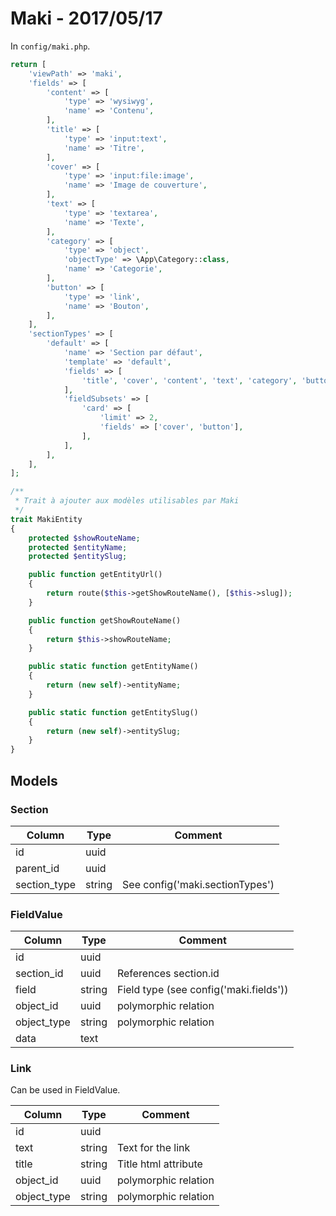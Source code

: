 # Maki - 2017/05/17

In `config/maki.php`.

```php
return [
    'viewPath' => 'maki',
    'fields' => [
        'content' => [
            'type' => 'wysiwyg',
            'name' => 'Contenu',
        ],
        'title' => [
            'type' => 'input:text',
            'name' => 'Titre',
        ],
        'cover' => [
            'type' => 'input:file:image',
            'name' => 'Image de couverture',
        ],
        'text' => [
            'type' => 'textarea',
            'name' => 'Texte',
        ],
        'category' => [
            'type' => 'object',
            'objectType' => \App\Category::class,
            'name' => 'Categorie',
        ],
        'button' => [
            'type' => 'link',
            'name' => 'Bouton',
        ],
    ],
    'sectionTypes' => [
        'default' => [
            'name' => 'Section par défaut',
            'template' => 'default',
            'fields' => [
                'title', 'cover', 'content', 'text', 'category', 'button',
            ],
            'fieldSubsets' => [
                'card' => [
                    'limit' => 2,
                    'fields' => ['cover', 'button'],
                ],
            ],
        ],
    ],
];
```

```php
/**
 * Trait à ajouter aux modèles utilisables par Maki
 */
trait MakiEntity
{
    protected $showRouteName;
    protected $entityName;
    protected $entitySlug;

    public function getEntityUrl()
    {
        return route($this->getShowRouteName(), [$this->slug]);
    }

    public function getShowRouteName()
    {
        return $this->showRouteName;
    }

    public static function getEntityName()
    {
        return (new self)->entityName;
    }

    public static function getEntitySlug()
    {
        return (new self)->entitySlug;
    }
}
```

## Models

### Section

|    Column    |  Type  |             Comment             |
|--------------|--------|---------------------------------|
| id           | uuid   |                                 |
| parent_id    | uuid   |                                 |
| section_type | string | See config('maki.sectionTypes') |

### FieldValue

|    Column   |  Type  |                Comment                 |
|-------------|--------|----------------------------------------|
| id          | uuid   |                                        |
| section_id  | uuid   | References section.id                  |
| field       | string | Field type (see config('maki.fields')) |
| object_id   | uuid   | polymorphic relation                   |
| object_type | string | polymorphic relation                   |
| data        | text   |                                        |

### Link

Can be used in FieldValue.

|    Column   |  Type  |       Comment        |
|-------------|--------|----------------------|
| id          | uuid   |                      |
| text        | string | Text for the link    |
| title       | string | Title html attribute |
| object_id   | uuid   | polymorphic relation |
| object_type | string | polymorphic relation |
